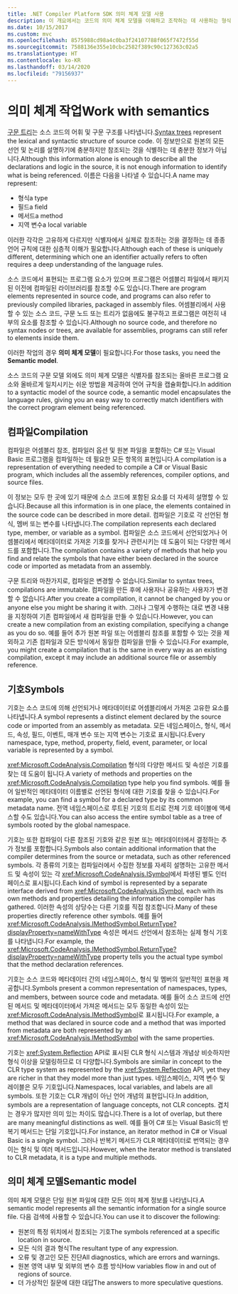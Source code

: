 ```yaml
---
title: .NET Compiler Platform SDK 의미 체계 모델 사용
description: 이 개요에서는 코드의 의미 체계 모델을 이해하고 조작하는 데 사용하는 형식에 대한 이해를 제공합니다.
ms.date: 10/15/2017
ms.custom: mvc
ms.openlocfilehash: 8575988cd98a4c0ba3f24107788f065f7472f55d
ms.sourcegitcommit: 7588136e355e10cbc2582f389c90c127363c02a5
ms.translationtype: HT
ms.contentlocale: ko-KR
ms.lasthandoff: 03/14/2020
ms.locfileid: "79156937"
---
```

# <a name="work-with-semantics"></a><span data-ttu-id="ad466-103">의미 체계 작업</span><span class="sxs-lookup"><span data-stu-id="ad466-103">Work with semantics</span></span>

<span data-ttu-id="ad466-104">[구문 트리](work-with-syntax.md)는 소스 코드의 어휘 및 구문 구조를 나타냅니다.</span><span class="sxs-lookup"><span data-stu-id="ad466-104">[Syntax trees](work-with-syntax.md) represent the lexical and syntactic structure of source code.</span></span> <span data-ttu-id="ad466-105">이 정보만으로 원본의 모든 선언 및 논리를 설명하기에 충분하지만 참조되는 것을 식별하는 데 충분한 정보가 아닙니다.</span><span class="sxs-lookup"><span data-stu-id="ad466-105">Although this information alone is enough to describe all the declarations and logic in the source, it is not enough information to identify what is being referenced.</span></span> <span data-ttu-id="ad466-106">이름은 다음을 나타낼 수 있습니다.</span><span class="sxs-lookup"><span data-stu-id="ad466-106">A name may represent:</span></span>

- <span data-ttu-id="ad466-107">형식</span><span class="sxs-lookup"><span data-stu-id="ad466-107">a type</span></span>
- <span data-ttu-id="ad466-108">필드</span><span class="sxs-lookup"><span data-stu-id="ad466-108">a field</span></span>
- <span data-ttu-id="ad466-109">메서드</span><span class="sxs-lookup"><span data-stu-id="ad466-109">a method</span></span>
- <span data-ttu-id="ad466-110">지역 변수</span><span class="sxs-lookup"><span data-stu-id="ad466-110">a local variable</span></span>

<span data-ttu-id="ad466-111">이러한 각각은 고유하게 다르지만 식별자에서 실제로 참조하는 것을 결정하는 데 종종 언어 규칙에 대한 심층적 이해가 필요합니다.</span><span class="sxs-lookup"><span data-stu-id="ad466-111">Although each of these is uniquely different, determining which one an identifier actually refers to often requires a deep understanding of the language rules.</span></span>

<span data-ttu-id="ad466-112">소스 코드에서 표현되는 프로그램 요소가 있으며 프로그램은 어셈블리 파일에서 패키지된 이전에 컴파일된 라이브러리를 참조할 수도 있습니다.</span><span class="sxs-lookup"><span data-stu-id="ad466-112">There are program elements represented in source code, and programs can also refer to previously compiled libraries, packaged in assembly files.</span></span> <span data-ttu-id="ad466-113">어셈블리에서 사용할 수 있는 소스 코드, 구문 노드 또는 트리가 없음에도 불구하고 프로그램은 여전히 내부의 요소를 참조할 수 있습니다.</span><span class="sxs-lookup"><span data-stu-id="ad466-113">Although no source code, and therefore no syntax nodes or trees, are available for assemblies, programs can still refer to elements inside them.</span></span>

<span data-ttu-id="ad466-114">이러한 작업의 경우 **의미 체계 모델**이 필요합니다.</span><span class="sxs-lookup"><span data-stu-id="ad466-114">For those tasks, you need the **Semantic model**.</span></span>

<span data-ttu-id="ad466-115">소스 코드의 구문 모델 외에도 의미 체계 모델은 식별자를 참조되는 올바른 프로그램 요소와 올바르게 일치시키는 쉬운 방법을 제공하여 언어 규칙을 캡슐화합니다.</span><span class="sxs-lookup"><span data-stu-id="ad466-115">In addition to a syntactic model of the source code, a semantic model encapsulates the language rules, giving you an easy way to correctly match identifiers with the correct program element being referenced.</span></span>

## <a name="compilation"></a><span data-ttu-id="ad466-116">컴파일</span><span class="sxs-lookup"><span data-stu-id="ad466-116">Compilation</span></span>

<span data-ttu-id="ad466-117">컴파일은 어셈블리 참조, 컴파일러 옵션 및 원본 파일을 포함하는 C# 또는 Visual Basic 프로그램을 컴파일하는 데 필요한 모든 항목의 표현입니다.</span><span class="sxs-lookup"><span data-stu-id="ad466-117">A compilation is a representation of everything needed to compile a C# or Visual Basic program, which includes all the assembly references, compiler options, and source files.</span></span>

<span data-ttu-id="ad466-118">이 정보는 모두 한 곳에 있기 때문에 소스 코드에 포함된 요소를 더 자세히 설명할 수 있습니다.</span><span class="sxs-lookup"><span data-stu-id="ad466-118">Because all this information is in one place, the elements contained in the source code can be described in more detail.</span></span> <span data-ttu-id="ad466-119">컴파일은 기호로 각 선언된 형식, 멤버 또는 변수를 나타냅니다.</span><span class="sxs-lookup"><span data-stu-id="ad466-119">The compilation represents each declared type, member, or variable as a symbol.</span></span> <span data-ttu-id="ad466-120">컴파일은 소스 코드에서 선언되었거나 어셈블리에서 메타데이터로 가져온 기호를 찾거나 관련시키는 데 도움이 되는 다양한 메서드를 포함합니다.</span><span class="sxs-lookup"><span data-stu-id="ad466-120">The compilation contains a variety of methods that help you find and relate the symbols that have either been declared in the source code or imported as metadata from an assembly.</span></span>

<span data-ttu-id="ad466-121">구문 트리와 마찬가지로, 컴파일은 변경할 수 없습니다.</span><span class="sxs-lookup"><span data-stu-id="ad466-121">Similar to syntax trees, compilations are immutable.</span></span> <span data-ttu-id="ad466-122">컴파일을 만든 후에 사용자나 공유하는 사용자가 변경할 수 없습니다.</span><span class="sxs-lookup"><span data-stu-id="ad466-122">After you create a compilation, it cannot be changed by you or anyone else you might be sharing it with.</span></span> <span data-ttu-id="ad466-123">그러나 그렇게 수행하는 대로 변경 내용을 지정하여 기존 컴파일에서 새 컴파일을 만들 수 있습니다.</span><span class="sxs-lookup"><span data-stu-id="ad466-123">However, you can create a new compilation from an existing compilation, specifying a change as you do so.</span></span> <span data-ttu-id="ad466-124">예를 들어 추가 원본 파일 또는 어셈블리 참조를 포함할 수 있는 것을 제외하고 기존 컴파일과 모든 방식에서 동일한 컴파일을 만들 수 있습니다.</span><span class="sxs-lookup"><span data-stu-id="ad466-124">For example, you might create a compilation that is the same in every way as an existing compilation, except it may include an additional source file or assembly reference.</span></span>

## <a name="symbols"></a><span data-ttu-id="ad466-125">기호</span><span class="sxs-lookup"><span data-stu-id="ad466-125">Symbols</span></span>

<span data-ttu-id="ad466-126">기호는 소스 코드에 의해 선언되거나 메타데이터로 어셈블리에서 가져온 고유한 요소를 나타냅니다.</span><span class="sxs-lookup"><span data-stu-id="ad466-126">A symbol represents a distinct element declared by the source code or imported from an assembly as metadata.</span></span> <span data-ttu-id="ad466-127">모든 네임스페이스, 형식, 메서드, 속성, 필드, 이벤트, 매개 변수 또는 지역 변수는 기호로 표시됩니다.</span><span class="sxs-lookup"><span data-stu-id="ad466-127">Every namespace, type, method, property, field, event, parameter, or local variable is represented by a symbol.</span></span>

<span data-ttu-id="ad466-128"><xref:Microsoft.CodeAnalysis.Compilation> 형식의 다양한 메서드 및 속성은 기호를 찾는 데 도움이 됩니다.</span><span class="sxs-lookup"><span data-stu-id="ad466-128">A variety of methods and properties on the <xref:Microsoft.CodeAnalysis.Compilation> type help you find symbols.</span></span> <span data-ttu-id="ad466-129">예를 들어 일반적인 메타데이터 이름별로 선언된 형식에 대한 기호를 찾을 수 있습니다.</span><span class="sxs-lookup"><span data-stu-id="ad466-129">For example, you can find a symbol for a declared type by its common metadata name.</span></span> <span data-ttu-id="ad466-130">전역 네임스페이스로 루트된 기호의 트리로 전체 기호 테이블에 액세스할 수도 있습니다.</span><span class="sxs-lookup"><span data-stu-id="ad466-130">You can also access the entire symbol table as a tree of symbols rooted by the global namespace.</span></span>

<span data-ttu-id="ad466-131">기호는 또한 컴파일이 다른 참조된 기호와 같은 원본 또는 메타데이터에서 결정하는 추가 정보를 포함합니다.</span><span class="sxs-lookup"><span data-stu-id="ad466-131">Symbols also contain additional information that the compiler determines from the source or metadata, such as other referenced symbols.</span></span> <span data-ttu-id="ad466-132">각 종류의 기호는 컴파일러에서 수집한 정보를 자세히 설명하는 고유한 메서드 및 속성이 있는 각 <xref:Microsoft.CodeAnalysis.ISymbol>에서 파생된 별도 인터페이스로 표시됩니다.</span><span class="sxs-lookup"><span data-stu-id="ad466-132">Each kind of symbol is represented by a separate interface derived from <xref:Microsoft.CodeAnalysis.ISymbol>, each with its own methods and properties detailing the information the compiler has gathered.</span></span> <span data-ttu-id="ad466-133">이러한 속성의 상당수는 다른 기호를 직접 참조합니다.</span><span class="sxs-lookup"><span data-stu-id="ad466-133">Many of these properties directly reference other symbols.</span></span> <span data-ttu-id="ad466-134">예를 들어 <xref:Microsoft.CodeAnalysis.IMethodSymbol.ReturnType?displayProperty=nameWithType> 속성은 메서드 선언에서 참조하는 실제 형식 기호를 나타냅니다.</span><span class="sxs-lookup"><span data-stu-id="ad466-134">For example, the <xref:Microsoft.CodeAnalysis.IMethodSymbol.ReturnType?displayProperty=nameWithType> property tells you the actual type symbol that the method declaration references.</span></span>

<span data-ttu-id="ad466-135">기호는 소스 코드와 메타데이터 간의 네임스페이스, 형식 및 멤버의 일반적인 표현을 제공합니다.</span><span class="sxs-lookup"><span data-stu-id="ad466-135">Symbols present a common representation of namespaces, types, and members, between source code and metadata.</span></span> <span data-ttu-id="ad466-136">예를 들어 소스 코드에 선언된 메서드 및 메타데이터에서 가져온 메서드는 모두 동일한 속성이 있는 <xref:Microsoft.CodeAnalysis.IMethodSymbol>로 표시됩니다.</span><span class="sxs-lookup"><span data-stu-id="ad466-136">For example, a method that was declared in source code and a method that was imported from metadata are both represented by an <xref:Microsoft.CodeAnalysis.IMethodSymbol> with the same properties.</span></span>

<span data-ttu-id="ad466-137">기호는 <xref:System.Reflection> API로 표시된 CLR 형식 시스템과 개념상 비슷하지만 형식 이상을 모델링하므로 더 다양합니다.</span><span class="sxs-lookup"><span data-stu-id="ad466-137">Symbols are similar in concept to the CLR type system as represented by the <xref:System.Reflection> API, yet they are richer in that they model more than just types.</span></span> <span data-ttu-id="ad466-138">네임스페이스, 지역 변수 및 레이블은 모두 기호입니다.</span><span class="sxs-lookup"><span data-stu-id="ad466-138">Namespaces, local variables, and labels are all symbols.</span></span> <span data-ttu-id="ad466-139">또한 기호는 CLR 개념이 아닌 언어 개념의 표현입니다.</span><span class="sxs-lookup"><span data-stu-id="ad466-139">In addition, symbols are a representation of language concepts, not CLR concepts.</span></span> <span data-ttu-id="ad466-140">겹치는 경우가 많지만 의미 있는 차이도 많습니다.</span><span class="sxs-lookup"><span data-stu-id="ad466-140">There is a lot of overlap, but there are many meaningful distinctions as well.</span></span> <span data-ttu-id="ad466-141">예를 들어 C# 또는 Visual Basic의 반복기 메서드는 단일 기호입니다.</span><span class="sxs-lookup"><span data-stu-id="ad466-141">For instance, an iterator method in C# or Visual Basic is a single symbol.</span></span> <span data-ttu-id="ad466-142">그러나 반복기 메서드가 CLR 메타데이터로 번역되는 경우 이는 형식 및 여러 메서드입니다.</span><span class="sxs-lookup"><span data-stu-id="ad466-142">However, when the iterator method is translated to CLR metadata, it is a type and multiple methods.</span></span>

## <a name="semantic-model"></a><span data-ttu-id="ad466-143">의미 체계 모델</span><span class="sxs-lookup"><span data-stu-id="ad466-143">Semantic model</span></span>

<span data-ttu-id="ad466-144">의미 체계 모델은 단일 원본 파일에 대한 모든 의미 체계 정보를 나타냅니다.</span><span class="sxs-lookup"><span data-stu-id="ad466-144">A semantic model represents all the semantic information for a single source file.</span></span> <span data-ttu-id="ad466-145">다음 검색에 사용할 수 있습니다.</span><span class="sxs-lookup"><span data-stu-id="ad466-145">You can use it to discover the following:</span></span>

- <span data-ttu-id="ad466-146">원본의 특정 위치에서 참조되는 기호</span><span class="sxs-lookup"><span data-stu-id="ad466-146">The symbols referenced at a specific location in source.</span></span>
- <span data-ttu-id="ad466-147">모든 식의 결과 형식</span><span class="sxs-lookup"><span data-stu-id="ad466-147">The resultant type of any expression.</span></span>
- <span data-ttu-id="ad466-148">오류 및 경고인 모든 진단</span><span class="sxs-lookup"><span data-stu-id="ad466-148">All diagnostics, which are errors and warnings.</span></span>
- <span data-ttu-id="ad466-149">원본 영역 내부 및 외부의 변수 흐름 방식</span><span class="sxs-lookup"><span data-stu-id="ad466-149">How variables flow in and out of regions of source.</span></span>
- <span data-ttu-id="ad466-150">더 가상적인 질문에 대한 대답</span><span class="sxs-lookup"><span data-stu-id="ad466-150">The answers to more speculative questions.</span></span>
